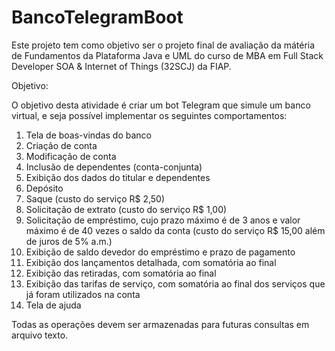 # BancoTelegramBoot
Este projeto tem como objetivo ser o projeto final de avaliação da mátéria de  Fundamentos da Plataforma Java e UML do curso de MBA em Full Stack Developer SOA &amp; Internet of Things (32SCJ) da FIAP.

Objetivo:

O objetivo desta atividade é criar um bot Telegram que simule um banco virtual, e seja possível implementar os seguintes comportamentos: 

1. Tela de boas-vindas do banco 
2. Criação de conta 
3. Modificação de conta 
4. Inclusão de dependentes (conta-conjunta) 
5. Exibição dos dados do titular e dependentes 
6. Depósito 
7. Saque (custo do serviço R$ 2,50) 
8. Solicitação de extrato (custo do serviço R$ 1,00) 
9. Solicitação de empréstimo, cujo prazo máximo é de 3 anos e valor máximo é de 40 vezes o saldo da conta (custo do serviço R$ 15,00 além de juros de 5% a.m.) 
10. Exibição de saldo devedor do empréstimo e prazo de pagamento 
11. Exibição dos lançamentos detalhada, com somatória ao final 
12. Exibição das retiradas, com somatória ao final 
13. Exibição das tarifas de serviço, com somatória ao final dos serviços que já foram utilizados na conta 
14. Tela de ajuda 

Todas as operações devem ser armazenadas para futuras consultas em arquivo texto. 
